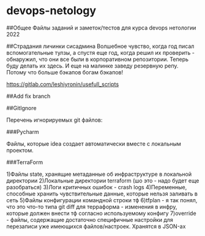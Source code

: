 # devops-netology

##Общее
Файлы заданий и заметок/тестов для курса devops нетологии 2022

##Страдания личинки сисадмина
Волшебное чувство, когда год писал вспомогательные тулзы, а спустя еще год, когда решил их проверить - обнаружил, что они все были в корпоративном репозитории.
Теперь буду делать их здесь.
И еще на малинке заведу резервную репу.
Потому что больше бэкапов богам бэкапов!

https://gitlab.com/leshiyronin/usefull_scripts

##Add fix branch


##GitIgnore

Перечень игнорируемых git файлов:

###Pycharm

Файлы, которые idea создает автоматически вместе с локальным проектом.

###TerraForm

1)Файлы state, хранящие метаданные об инфраструктуре в локальной директории
2)Локальные директории terraform (шо это - надо будет еще разобраться)
3)Логи критичных ошибок - crash logs
4)Переменные, способные хранить чувствительные данные, которые нельзя заливать в сеть
5)Файлы конфигурации командной строки тф
6)tfplan - я так понял, что это что-то типа git diff для терраформа - изменения в инфру, которые должен внести тф согласно используемому конфигу
7)override - файлы, содержащие достаточно специфичные настройки для перезаписи уже имеющихся файлов/настроек. Хранятся в JSON-ах
